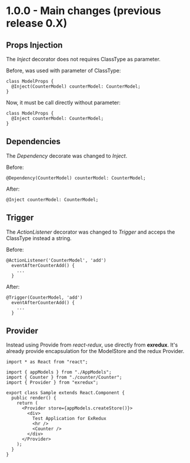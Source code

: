 # 1.0.0 - Main changes (previous release 0.X)

## Props Injection

The _Inject_ decorator does not requires ClassType as parameter.

Before, was used with parameter of ClassType:
```tsx
class ModelProps {
  @Inject(CounterModel) counterModel: CounterModel;
}
```

Now, it must be call directly without parameter:
```tsx
class ModelProps {
  @Inject counterModel: CounterModel;
}
```

## Dependencies

The _Dependency_ decorate was changed to _Inject_.

Before:
```tsx
@Dependency(CounterModel) counterModel: CounterModel;
```

After:
```tsx
@Inject counterModel: CounterModel;
```

## Trigger

The _ActionListener_ decorator was changed to _Trigger_ and acceps the ClassType instead a string.

Before:
```tsx
@ActionListener('CounterModel', 'add')
  eventAfterCounterAdd() {
    ...
  }
```

After:
```tsx
@Trigger(CounterModel, 'add')
  eventAfterCounterAdd() {
    ...
  }
```

## Provider

Instead using Provide from _react-redux_, use directly from __exredux__.
It's already provide encapsulation for the ModelStore and the redux Provider.

```tsx
import * as React from "react";

import { appModels } from "./AppModels";
import { Counter } from "./counter/Counter";
import { Provider } from "exredux";

export class Sample extends React.Component {
  public render() {
    return (
      <Provider store={appModels.createStore()}>
        <div>
          Test Application for ExRedux
          <hr />
          <Counter />
        </div>
      </Provider>
    );
  }
}
```